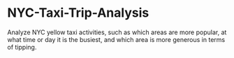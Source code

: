 # NYC-Taxi-Trip-Analysis
Analyze NYC yellow taxi activities, such as which areas are more popular, at what time or day it is the busiest, and which area is more generous in terms of tipping.
